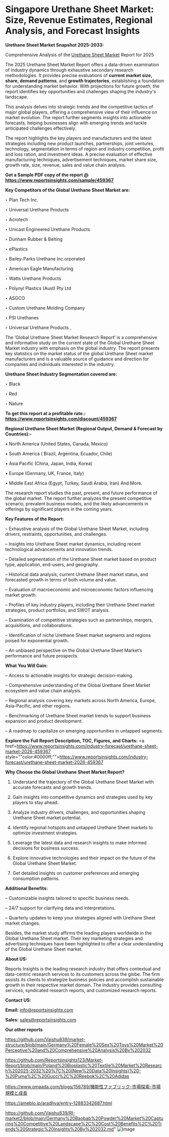 # Singapore Urethane Sheet Market: Size, Revenue Estimates, Regional Analysis, and Forecast Insights

<strong>Urethane Sheet Market Snapshot 2025-2033:</strong>

Comprehensive Analysis of the <a href=https://www.reportsinsights.com/sample/459367>Urethane Sheet Market</a> Report for 2025

The 2025 Urethane Sheet Market Report offers a data-driven examination of industry dynamics through exhaustive secondary research methodologies. It provides precise evaluations of <strong>current market size, share, demand patterns</strong>, and <strong>growth trajectories</strong>, establishing a foundation for understanding market behavior. With projections for future growth, the report identifies key opportunities and challenges shaping the industry's landscape.

This analysis delves into strategic trends and the competitive tactics of major global players, offering a comprehensive view of their influence on market evolution. The report further segments insights into actionable forecasts, helping businesses align with emerging trends and tackle anticipated challenges effectively.

The report highlights the key players and manufacturers and the latest strategies including new product launches, partnerships, joint ventures, technology, segmentation in terms of region and industry competition, profit and loss ration, and investment ideas. A precise evaluation of effective manufacturing techniques, advertisement techniques, market share size, growth rate, size, revenue, sales and value chain analysis.

<strong>Get a Sample PDF copy of the report @ <a href=https://www.reportsinsights.com/sample/459367 style=color:#0000ff;>https://www.reportsinsights.com/sample/459367</a></strong>

<strong>Key Competitors of the Global Urethane Sheet Market are:</strong>

‣ Plan Tech Inc.

‣ Universal Urethane Products

‣ Acrotech 

‣ Unicast Engineered Urethane Products

‣ Dunham Rubber & Belting 

‣ ePlastics 

‣ Bailey-Parks Urethane Inc.orporated

‣ American Eagle Manufacturing

‣ Watts Urethane Products

‣ Polynyl Plastics (Aust) Pty Ltd

‣ ASGCO

‣ Custom Urethane Molding Company

‣ PSI Urethanes

‣ Universal Urethane Products ,

The ‘Global Urethane Sheet Market Research Report’ is a comprehensive and informative study on the current state of the Global Urethane Sheet Market industry with emphasis on the global industry. The report presents key statistics on the market status of the global Urethane Sheet market manufacturers and is a valuable source of guidance and direction for companies and individuals interested in the industry.

<strong>Urethane Sheet Industry Segmentation covered are:</strong>

‣ Black

‣ Red

‣ Nature

<strong>To get this report at a profitable rate.: <a href=https://www.reportsinsights.com/discount/459367 style=color:#0000ff;>https://www.reportsinsights.com/discount/459367</a></strong>

<strong>Regional Urethane Sheet Market (Regional Output, Demand &amp; Forecast by Countries):-</strong>

• North America (United States, Canada, Mexico)

• South America ( Brazil, Argentina, Ecuador, Chile)

• Asia Pacific (China, Japan, India, Korea)

• Europe (Germany, UK, France, Italy)

• Middle East Africa (Egypt, Turkey, Saudi Arabia, Iran) And More.

The research report studies the past, present, and future performance of the global market. The report further analyzes the present competitive scenario, prevalent business models, and the likely advancements in offerings by significant players in the coming years.

<strong>Key Features of the Report:</strong>

– Exhaustive analysis of the Global Urethane Sheet Market, including drivers, restraints, opportunities, and challenges.

– Insights into Urethane Sheet market dynamics, including recent technological advancements and innovation trends.

– Detailed segmentation of the Urethane Sheet market based on product type, application, end-users, and geography.

– Historical data analysis, current Urethane Sheet market status, and forecasted growth in terms of both volume and value.

– Evaluation of macroeconomic and microeconomic factors influencing market growth.

– Profiles of key industry players, including their Urethane Sheet market strategies, product portfolios, and SWOT analysis.

– Examination of competitive strategies such as partnerships, mergers, acquisitions, and collaborations.

– Identification of niche Urethane Sheet market segments and regions poised for exponential growth.

– An unbiased perspective on the Global Urethane Sheet Market’s performance and future prospects.

<strong>What You Will Gain:</strong>

– Access to actionable insights for strategic decision-making.

– Comprehensive understanding of the Global Urethane Sheet Market ecosystem and value chain analysis.

– Regional analysis covering key markets across North America, Europe, Asia-Pacific, and other regions.

– Benchmarking of Urethane Sheet market trends to support business expansion and product development.

– A roadmap to capitalize on emerging opportunities in untapped segments.

<strong>Explore the Full Report Description, TOC, Figures, and Charts:</strong>
<a href=https://www.reportsinsights.com/industry-forecast/urethane-sheet-market-2026-459367 style=""color:#0000ff;"">https://www.reportsinsights.com/industry-forecast/urethane-sheet-market-2026-459367</a>

<strong>Why Choose the Global Urethane Sheet Market Report?</strong>

1. Understand the trajectory of the Global Urethane Sheet Market with accurate forecasts and growth trends.

2. Gain insights into competitive dynamics and strategies used by key players to stay ahead.

3. Analyze industry drivers, challenges, and opportunities shaping Urethane Sheet market potential.

4. Identify regional hotspots and untapped Urethane Sheet markets to optimize investment strategies.

5. Leverage the latest data and research insights to make informed decisions for business success.

6. Explore innovative technologies and their impact on the future of the Global Urethane Sheet Market.

7. Get detailed insights on customer preferences and emerging consumption patterns.

<strong>Additional Benefits:</strong>

– Customizable insights tailored to specific business needs.

– 24/7 support for clarifying data and interpretations.

– Quarterly updates to keep your strategies aligned with Urethane Sheet market changes.

Besides, the market study affirms the leading players worldwide in the Global Urethane Sheet market. Their key marketing strategies and advertising techniques have been highlighted to offer a clear understanding of the Global Urethane Sheet market.

<strong><strong>About US</strong>:</strong>

Reports Insights is the leading research industry that offers contextual and data-centric research services to its customers across the globe. The firm assists its clients to strategize business policies and accomplish sustainable growth in their respective market domain. The industry provides consulting services, syndicated research reports, and customized research reports.

<strong>Contact US:</strong>

<p class=><b>Email:</b> <a href=mailto:info@reportsinsights.com>info@reportsinsights.com</a></p>
<p class=><b>Sales:</b> <a href=mailto:sales@reportsinsights.com>sales@reportsinsights.com</a></p>

<strong>Our other reports</strong>

<a href=https://github.com/Vaishu839/market-structure/blob/main/Germany%20Female%20Sex%20Toys%20Market%20Perceptive%20and%20Comprehensive%20Analysis%20By%202032>https://github.com/Vaishu839/market-structure/blob/main/Germany%20Female%20Sex%20Toys%20Market%20Perceptive%20and%20Comprehensive%20Analysis%20By%202032</a>

<a href=https://github.com/Reportsinsights123/Market-Report/blob/main/Poland%20Bioplastic%20Textile%20Market%20Research%202025-2032%20%7C%20(New%20Data%20Insights)%20-%20Puma%2C%20Gucci%2C%20Reebok%2C%20Adidas>https://github.com/Reportsinsights123/Market-Report/blob/main/Poland%20Bioplastic%20Textile%20Market%20Research%202025-2032%20%7C%20(New%20Data%20Insights)%20-%20Puma%2C%20Gucci%2C%20Reebok%2C%20Adidas</a>

<a href=https://www.omaada.com/blogs/156789/機能性ファブリック-市場探索-市場規模と成長>https://www.omaada.com/blogs/156789/機能性ファブリック-市場探索-市場規模と成長</a>

<a href=https://ameblo.jp/aradhya/entry-12883342687.html>https://ameblo.jp/aradhya/entry-12883342687.html</a>

<a href=https://github.com/Vaishu839/RI-market2/blob/main/Germany%20Baobab%20Powder%20Market%20Capturing%20Competitive%20Landscape%2C%20Cost%20Benefits%2C%20Trends%20Strategic%20Insights%20By%202032.md>https://github.com/Vaishu839/RI-market2/blob/main/Germany%20Baobab%20Powder%20Market%20Capturing%20Competitive%20Landscape%2C%20Cost%20Benefits%2C%20Trends%20Strategic%20Insights%20By%202032.md</a>"
![image](https://github.com/user-attachments/assets/c22214a5-4fd5-4030-8088-dadfaf6b10c3)

